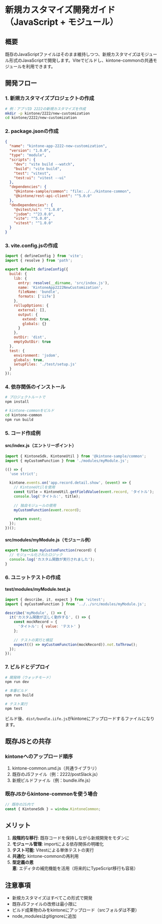 # 新規カスタマイズ開発ガイド（JavaScript + モジュール）

## 概要
既存のJavaScriptファイルはそのまま維持しつつ、新規カスタマイズはモジュール形式のJavaScriptで開発します。Viteでビルドし、kintone-commonの共通モジュールを利用できます。

## 開発フロー

### 1. 新規カスタマイズプロジェクトの作成

```bash
# 例：アプリID 2222の新規カスタマイズを作成
mkdir -p kintone/2222/new-customization
cd kintone/2222/new-customization
```

### 2. package.jsonの作成

```json
{
  "name": "kintone-app-2222-new-customization",
  "version": "1.0.0",
  "type": "module",
  "scripts": {
    "dev": "vite build --watch",
    "build": "vite build",
    "test": "vitest",
    "test:ui": "vitest --ui"
  },
  "dependencies": {
    "@kintone-sample/common": "file:../../kintone-common",
    "@kintone/rest-api-client": "^5.0.0"
  },
  "devDependencies": {
    "@vitest/ui": "^1.0.0",
    "jsdom": "^23.0.0",
    "vite": "^5.0.0",
    "vitest": "^1.0.0"
  }
}
```

### 3. vite.config.jsの作成

```javascript
import { defineConfig } from 'vite';
import { resolve } from 'path';

export default defineConfig({
  build: {
    lib: {
      entry: resolve(__dirname, 'src/index.js'),
      name: 'KintoneApp2222NewCustomization',
      fileName: 'bundle',
      formats: ['iife']
    },
    rollupOptions: {
      external: [],
      output: {
        extend: true,
        globals: {}
      }
    },
    outDir: 'dist',
    emptyOutDir: true
  },
  test: {
    environment: 'jsdom',
    globals: true,
    setupFiles: './test/setup.js'
  }
});
```

### 4. 依存関係のインストール

```bash
# プロジェクトルートで
npm install

# kintone-commonをビルド
cd kintone-common
npm run build
```

### 5. コード作成例

#### src/index.js（エントリーポイント）
```javascript
import { KintoneSdk, KintoneUtil } from '@kintone-sample/common';
import { myCustomFunction } from './modules/myModule.js';

(() => {
  'use strict';

  kintone.events.on('app.record.detail.show', (event) => {
    // KintoneUtilを使用
    const title = KintoneUtil.getFieldValue(event.record, 'タイトル');
    console.log('タイトル:', title);
    
    // 独自モジュールの使用
    myCustomFunction(event.record);
    
    return event;
  });
})();
```

#### src/modules/myModule.js（モジュール例）
```javascript
export function myCustomFunction(record) {
  // モジュール化されたロジック
  console.log('カスタム関数が実行されました');
}
```

### 6. ユニットテストの作成

#### test/modules/myModule.test.js
```javascript
import { describe, it, expect } from 'vitest';
import { myCustomFunction } from '../../src/modules/myModule.js';

describe('myModule', () => {
  it('カスタム関数が正しく動作する', () => {
    const mockRecord = { 
      'タイトル': { value: 'テスト' }
    };
    
    // テストの実行と検証
    expect(() => myCustomFunction(mockRecord)).not.toThrow();
  });
});
```

### 7. ビルドとデプロイ

```bash
# 開発時（ウォッチモード）
npm run dev

# 本番ビルド
npm run build

# テスト実行
npm test
```

ビルド後、`dist/bundle.iife.js`がkintoneにアップロードするファイルになります。

## 既存JSとの共存

### kintoneへのアップロード順序
1. kintone-common.umd.js（共通ライブラリ）
2. 既存のJSファイル（例：2222/postSlack.js）
3. 新規ビルドファイル（例：bundle.iife.js）

### 既存JSからkintone-commonを使う場合
```javascript
// 既存のJS内で
const { KintoneSdk } = window.KintoneCommon;
```

## メリット

1. **段階的な移行**: 既存コードを保持しながら新規開発をモダンに
2. **モジュール管理**: importによる依存関係の明確化
3. **テスト可能**: Vitestによる単体テストの実行
4. **共通化**: kintone-commonの再利用
5. **型定義の恩恵**: エディタの補完機能を活用（将来的にTypeScript移行も容易）

## 注意事項

- 新規カスタマイズはすべてこの形式で開発
- 既存JSファイルの改修は最小限に
- ビルド成果物のみをkintoneにアップロード（srcフォルダは不要）
- node_modulesはgitignoreに追加